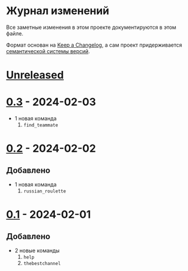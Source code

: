 
# Журнал изменений
Все заметные изменения в этом проекте документируются в этом файле.

Формат основан на [Keep a Changelog](https://keepachangelog.com/ru/1.1.0/), а сам проект придерживается [семантической системы версий](https://semver.org/lang/ru/).

# [Unreleased]

# [0.3] - 2024-02-03
- 1 новая команда
    1. `find_teammate`
# [0.2] - 2024-02-02
## Добавлено
- 1 новая команда
    1. `russian_roulette`
# [0.1] - 2024-02-01
## Добавлено
- 2 новые команды 
    1.  `help`
    2.  `thebestchannel` 

[Unreleased]: https://github.com/Laidfinland-Team/Laidinen-Bot/compare/v0.1...master
[0.1]: https://github.com/Laidfinland-Team/Laidinen-Bot/compare/0be6e0ca...v0.1
[0.2]: https://github.com/Laidfinland-Team/Laidinen-Bot/compare/v0.1...v0.2
[0.3]: https://github.com/Laidfinland-Team/Laidinen-Bot/compare/v0.2...v0.3
